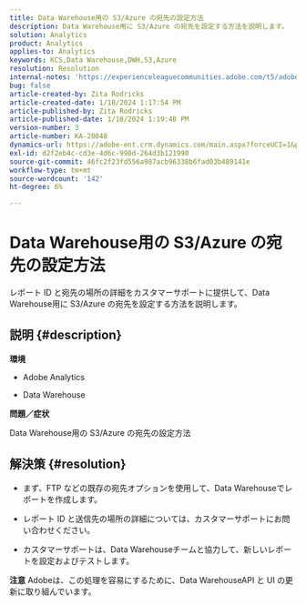 ```yaml
---
title: Data Warehouse用の S3/Azure の宛先の設定方法
description: Data Warehouse用に S3/Azure の宛先を設定する方法を説明します。
solution: Analytics
product: Analytics
applies-to: Analytics
keywords: KCS,Data Warehouse,DWH,S3,Azure
resolution: Resolution
internal-notes: 'https://experienceleaguecommunities.adobe.com/t5/adobe-analytics-ideas/amazon-s3-support-for-data-warehouse/idi-p/341037  Azure example: https://jira.corp.adobe.com/browse/AN-259530  S3 example: https://jira.corp.adobe.com/browse/AN-294769'
bug: false
article-created-by: Zita Rodricks
article-created-date: 1/18/2024 1:17:54 PM
article-published-by: Zita Rodricks
article-published-date: 1/18/2024 1:19:48 PM
version-number: 3
article-number: KA-20048
dynamics-url: https://adobe-ent.crm.dynamics.com/main.aspx?forceUCI=1&pagetype=entityrecord&etn=knowledgearticle&id=cf6b0afa-03b6-ee11-a569-6045bd0065f9
exl-id: d2f2eb4c-cd3e-4d6c-998d-264d3b121990
source-git-commit: 46fc2f23fd556a987acb96338b6fad03b489141e
workflow-type: tm+mt
source-wordcount: '142'
ht-degree: 6%

---
```


# Data Warehouse用の S3/Azure の宛先の設定方法


レポート ID と宛先の場所の詳細をカスタマーサポートに提供して、Data Warehouse用に S3/Azure の宛先を設定する方法を説明します。

## 説明 {#description}


<b>環境</b>

- Adobe Analytics

- Data Warehouse

<b>問題／症状</b>

Data Warehouse用の S3/Azure の宛先の設定方法


## 解決策 {#resolution}


- まず、FTP などの既存の宛先オプションを使用して、Data Warehouseでレポートを作成します。

- レポート ID と送信先の場所の詳細については、カスタマーサポートにお問い合わせください。

- カスタマーサポートは、Data Warehouseチームと協力して、新しいレポートを設定およびテストします。

<b>注意</b>
Adobeは、この処理を容易にするために、Data WarehouseAPI と UI の更新に取り組んでいます。
